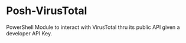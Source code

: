 Posh-VirusTotal
===============

PowerShell Module to interact with VirusTotal thru its public API given a developer API Key. 
